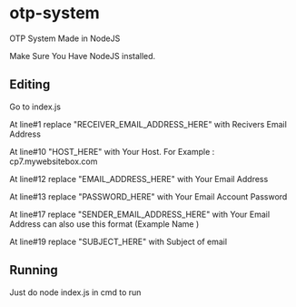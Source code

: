 <h1>otp-system</h1>
<p>OTP System Made in NodeJS</p>
 <p>Make Sure You Have NodeJS installed.</p>
<h2>Editing</h2>

<p>Go to index.js </p>
<p>At line#1 replace "RECEIVER_EMAIL_ADDRESS_HERE" with Recivers Email Address</p>
<p>At line#10 "HOST_HERE" with Your Host. For Example : cp7.mywebsitebox.com</p>
<p>At line#12 replace "EMAIL_ADDRESS_HERE" with Your Email Address</p>
<p>At line#13 replace "PASSWORD_HERE" with Your Email Account Password</p>
<p>At line#17 replace "SENDER_EMAIL_ADDRESS_HERE" with Your Email Address can also use this format (Example Name <example@mail.com>)</p>
<p>At line#19 replace "SUBJECT_HERE" with Subject of email</p>

<h2>Running</h2>
<p>Just do node index.js in cmd to run</p>
